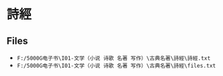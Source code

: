 # 詩經

## Files

- `F:/5000G电子书\I01-文学（小说 诗歌 名著 写作）\古典名著\詩經\詩經.txt`
- `F:/5000G电子书\I01-文学（小说 诗歌 名著 写作）\古典名著\詩經\files.txt`
